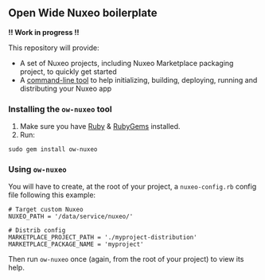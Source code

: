## Open Wide Nuxeo boilerplate

**!! Work in progress !!**

This repository will provide:

* A set of Nuxeo projects, including Nuxeo Marketplace packaging project, to quickly get started
* A [command-line tool](https://rubygems.org/gems/ow-nuxeo) to help initializing, building, deploying, running and distributing your Nuxeo app

### Installing the `ow-nuxeo` tool

1. Make sure you have [Ruby](http://www.ruby-lang.org/fr/) & [RubyGems](http://rubygems.org/pages/download) installed.
2. Run:

```
sudo gem install ow-nuxeo
```
    
### Using `ow-nuxeo`

You will have to create, at the root of your project, a `nuxeo-config.rb` config file following this example:

```
# Target custom Nuxeo
NUXEO_PATH = '/data/service/nuxeo/'

# Distrib config
MARKETPLACE_PROJECT_PATH = './myproject-distribution'
MARKETPLACE_PACKAGE_NAME = 'myproject'
```

Then run `ow-nuxeo` once (again, from the root of your project) to view its help.

